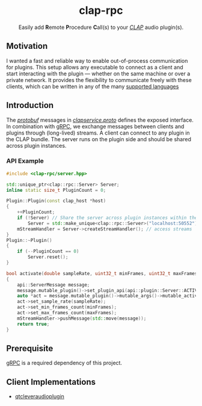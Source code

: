 <div align="center">

# clap-rpc

Easily add **R**emote **P**rocedure **C**all(s) to your
[*CLAP*](https://github.com/free-audio/clap) audio plugin(s).

</div>

## Motivation

I wanted a fast and reliable way to enable out-of-process communication for
plugins. This setup allows any executable to connect as a client and start
interacting with the plugin — whether on the same machine or over a private
network. It provides the flexibility to communicate freely with these clients,
which can be written in any of the many [supported
languages](https://grpc.io/docs/languages/)

## Introduction

The [*protobuf*](https://protobuf.dev/) messages in
[*clapservice.proto*](api/clapservice.proto) defines the exposed interface. In
combination with [gRPC](https://grpc.io/), we exchange messages between clients
and plugins through (long-lived) streams. A client can connect to any plugin in
the CLAP bundle. The server runs on the plugin side and should be shared across
plugin instances.


### API Example

```cpp
#include <clap-rpc/server.hpp>

std::unique_ptr<clap::rpc::Server> Server;
inline static size_t PluginCount = 0;

Plugin::Plugin(const clap_host *host)
{
    ++PluginCount;
    if (!Server) // Share the server across plugin instances within the same process
        Server = std::make_unique<clap::rpc::Server>("localhost:50552");
    mStreamHandler = Server->createStreamHandler(); // access streams
}
Plugin::~Plugin()
{
    if (--PluginCount == 0)
        Server.reset();
}

bool activate(double sampleRate, uint32_t minFrames, uint32_t maxFrames) noexcept override
{
    api::ServerMessage message;
    message.mutable_plugin()->set_plugin_api(api::plugin::Server::ACTIVATE);
    auto *act = message.mutable_plugin()->mutable_args()->mutable_activate();
    act->set_sample_rate(sampleRate);
    act->set_min_frames_count(minFrames);
    act->set_max_frames_count(maxFrames);
    mStreamHandler->pushMessage(std::move(message));
    return true;
}
```

## Prerequisite

[gRPC](https://github.com/grpc/grpc/blob/master/BUILDING.md) is a required
dependency of this project.

## Client Implementations

- [qtcleveraudioplugin](https://code.qt.io/cgit/playground/qtcleveraudioplugin.git/about/)

